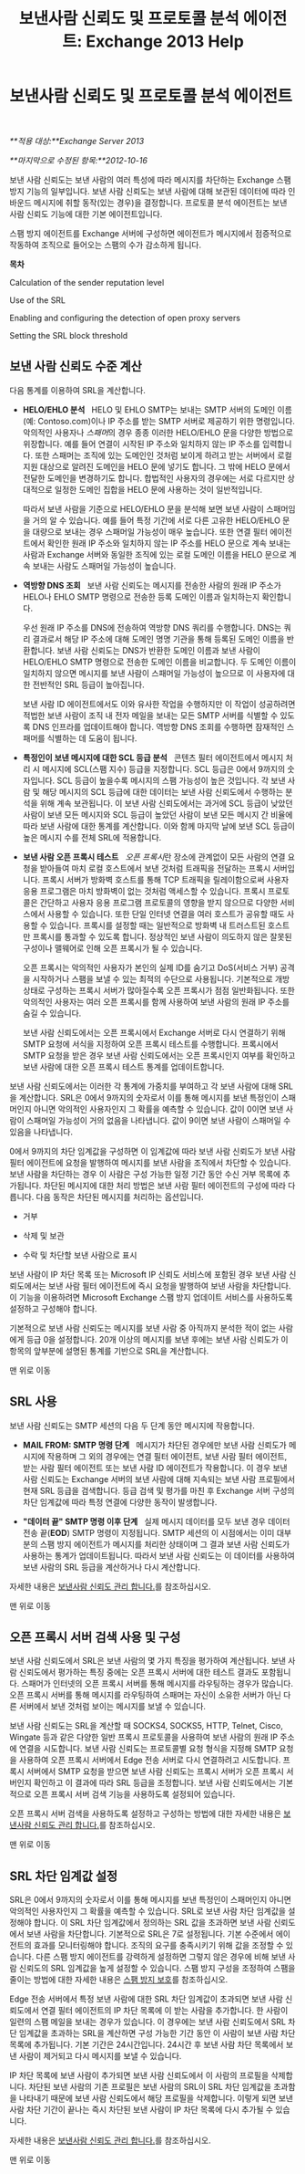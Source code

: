 ﻿---
title: '보낸사람 신뢰도 및 프로토콜 분석 에이전트: Exchange 2013 Help'
TOCTitle: 보낸사람 신뢰도 및 프로토콜 분석 에이전트
ms:assetid: c4c34235-d545-41e7-ac2f-1dd43aaa3708
ms:mtpsurl: https://technet.microsoft.com/ko-kr/library/Bb124512(v=EXCHG.150)
ms:contentKeyID: 50484113
ms.date: 05/22/2018
mtps_version: v=EXCHG.150
ms.translationtype: MT
---

# 보낸사람 신뢰도 및 프로토콜 분석 에이전트

 

_**적용 대상:**Exchange Server 2013_

_**마지막으로 수정된 항목:**2012-10-16_

보낸 사람 신뢰도는 보낸 사람의 여러 특성에 따라 메시지를 차단하는 Exchange 스팸 방지 기능의 일부입니다. 보낸 사람 신뢰도는 보낸 사람에 대해 보관된 데이터에 따라 인바운드 메시지에 취할 동작(있는 경우)을 결정합니다. 프로토콜 분석 에이전트는 보낸 사람 신뢰도 기능에 대한 기본 에이전트입니다.

스팸 방지 에이전트를 Exchange 서버에 구성하면 에이전트가 메시지에서 점증적으로 작동하여 조직으로 들어오는 스팸의 수가 감소하게 됩니다.

**목차**

Calculation of the sender reputation level

Use of the SRL

Enabling and configuring the detection of open proxy servers

Setting the SRL block threshold

## 보낸 사람 신뢰도 수준 계산

다음 통계를 이용하여 SRL을 계산합니다.

  - **HELO/EHLO 분석**   HELO 및 EHLO SMTP는 보내는 SMTP 서버의 도메인 이름(예: Contoso.com)이나 IP 주소를 받는 SMTP 서버로 제공하기 위한 명령입니다. 악의적인 사용자나 *스패머*의 경우 종종 이러한 HELO/EHLO 문을 다양한 방법으로 위장합니다. 예를 들어 연결이 시작된 IP 주소와 일치하지 않는 IP 주소를 입력합니다. 또한 스패머는 조직에 있는 도메인인 것처럼 보이게 하려고 받는 서버에서 로컬 지원 대상으로 알려진 도메인을 HELO 문에 넣기도 합니다. 그 밖에 HELO 문에서 전달한 도메인을 변경하기도 합니다. 합법적인 사용자의 경우에는 서로 다르지만 상대적으로 일정한 도메인 집합을 HELO 문에 사용하는 것이 일반적입니다.
    
    따라서 보낸 사람을 기준으로 HELO/EHLO 문을 분석해 보면 보낸 사람이 스패머임을 거의 알 수 있습니다. 예를 들어 특정 기간에 서로 다른 고유한 HELO/EHLO 문을 대량으로 보내는 경우 스패머일 가능성이 매우 높습니다. 또한 연결 필터 에이전트에서 확인한 원래 IP 주소와 일치하지 않는 IP 주소를 HELO 문으로 계속 보내는 사람과 Exchange 서버와 동일한 조직에 있는 로컬 도메인 이름을 HELO 문으로 계속 보내는 사람도 스패머일 가능성이 높습니다.

  - **역방향 DNS 조회**   보낸 사람 신뢰도는 메시지를 전송한 사람의 원래 IP 주소가 HELO나 EHLO SMTP 명령으로 전송한 등록 도메인 이름과 일치하는지 확인합니다.
    
    우선 원래 IP 주소를 DNS에 전송하여 역방향 DNS 쿼리를 수행합니다. DNS는 쿼리 결과로서 해당 IP 주소에 대해 도메인 명명 기관을 통해 등록된 도메인 이름을 반환합니다. 보낸 사람 신뢰도는 DNS가 반환한 도메인 이름과 보낸 사람이 HELO/EHLO SMTP 명령으로 전송한 도메인 이름을 비교합니다. 두 도메인 이름이 일치하지 않으면 메시지를 보낸 사람이 스패머일 가능성이 높으므로 이 사용자에 대한 전반적인 SRL 등급이 높아집니다.
    
    보낸 사람 ID 에이전트에서도 이와 유사한 작업을 수행하지만 이 작업이 성공하려면 적법한 보낸 사람이 조직 내 전자 메일을 보내는 모든 SMTP 서버를 식별할 수 있도록 DNS 인프라를 업데이트해야 합니다. 역방향 DNS 조회를 수행하면 잠재적인 스패머를 식별하는 데 도움이 됩니다.

  - **특정인이 보낸 메시지에 대한 SCL 등급 분석**   콘텐츠 필터 에이전트에서 메시지 처리 시 메시지에 SCL(스팸 지수) 등급을 지정합니다. SCL 등급은 0에서 9까지의 숫자입니다. SCL 등급이 높을수록 메시지의 스팸 가능성이 높은 것입니다. 각 보낸 사람 및 해당 메시지의 SCL 등급에 대한 데이터는 보낸 사람 신뢰도에서 수행하는 분석을 위해 계속 보관됩니다. 이 보낸 사람 신뢰도에서는 과거에 SCL 등급이 낮았던 사람이 보낸 모든 메시지와 SCL 등급이 높았던 사람이 보낸 모든 메시지 간 비율에 따라 보낸 사람에 대한 통계를 계산합니다. 이와 함께 마지막 날에 보낸 SCL 등급이 높은 메시지 수를 전체 SRL에 적용합니다.

  - **보낸 사람 오픈 프록시 테스트**   *오픈 프록시*란 장소에 관계없이 모든 사람의 연결 요청을 받아들여 마치 로컬 호스트에서 보낸 것처럼 트래픽을 전달하는 프록시 서버입니다. 프록시 서버가 방화벽 호스트를 통해 TCP 트래픽을 릴레이함으로써 사용자 응용 프로그램은 마치 방화벽이 없는 것처럼 액세스할 수 있습니다. 프록시 프로토콜은 간단하고 사용자 응용 프로그램 프로토콜의 영향을 받지 않으므로 다양한 서비스에서 사용할 수 있습니다. 또한 단일 인터넷 연결을 여러 호스트가 공유할 때도 사용할 수 있습니다. 프록시를 설정할 때는 일반적으로 방화벽 내 트러스트된 호스트만 프록시를 통과할 수 있도록 합니다. 정상적인 보낸 사람이 의도하지 않은 잘못된 구성이나 맬웨어로 인해 오픈 프록시가 될 수 있습니다.
    
    오픈 프록시는 악의적인 사용자가 본인의 실제 ID를 숨기고 DoS(서비스 거부) 공격을 시작하거나 스팸을 보낼 수 있는 최적의 수단으로 사용됩니다. 기본적으로 개방 상태로 구성하는 프록시 서버가 많아질수록 오픈 프록시가 점점 일반화됩니다. 또한 악의적인 사용자는 여러 오픈 프록시를 함께 사용하여 보낸 사람의 원래 IP 주소를 숨길 수 있습니다.
    
    보낸 사람 신뢰도에서는 오픈 프록시에서 Exchange 서버로 다시 연결하기 위해 SMTP 요청에 서식을 지정하여 오픈 프록시 테스트를 수행합니다. 프록시에서 SMTP 요청을 받은 경우 보낸 사람 신뢰도에서는 오픈 프록시인지 여부를 확인하고 보낸 사람에 대한 오픈 프록시 테스트 통계를 업데이트합니다.

보낸 사람 신뢰도에서는 이러한 각 통계에 가중치를 부여하고 각 보낸 사람에 대해 SRL을 계산합니다. SRL은 0에서 9까지의 숫자로서 이를 통해 메시지를 보낸 특정인이 스패머인지 아니면 악의적인 사용자인지 그 확률을 예측할 수 있습니다. 값이 0이면 보낸 사람이 스패머일 가능성이 거의 없음을 나타냅니다. 값이 9이면 보낸 사람이 스패머일 수 있음을 나타냅니다.

0에서 9까지의 차단 임계값을 구성하면 이 임계값에 따라 보낸 사람 신뢰도가 보낸 사람 필터 에이전트에 요청을 발행하여 메시지를 보낸 사람을 조직에서 차단할 수 있습니다. 보낸 사람을 차단하는 경우 이 사람은 구성 가능한 일정 기간 동안 수신 거부 목록에 추가됩니다. 차단된 메시지에 대한 처리 방법은 보낸 사람 필터 에이전트의 구성에 따라 다릅니다. 다음 동작은 차단된 메시지를 처리하는 옵션입니다.

  - 거부

  - 삭제 및 보관

  - 수락 및 차단할 보낸 사람으로 표시

보낸 사람이 IP 차단 목록 또는 Microsoft IP 신뢰도 서비스에 포함된 경우 보낸 사람 신뢰도에서는 보낸 사람 필터 에이전트에 즉시 요청을 발행하여 보낸 사람을 차단합니다. 이 기능을 이용하려면 Microsoft Exchange 스팸 방지 업데이트 서비스를 사용하도록 설정하고 구성해야 합니다.

기본적으로 보낸 사람 신뢰도는 메시지를 보낸 사람 중 아직까지 분석한 적이 없는 사람에게 등급 0을 설정합니다. 20개 이상의 메시지를 보낸 후에는 보낸 사람 신뢰도가 이 항목의 앞부분에 설명된 통계를 기반으로 SRL을 계산합니다.

맨 위로 이동

## SRL 사용

보낸 사람 신뢰도는 SMTP 세션의 다음 두 단계 동안 메시지에 작용합니다.

  - **MAIL FROM: SMTP 명령 단계**   메시지가 차단된 경우에만 보낸 사람 신뢰도가 메시지에 작용하며 그 외의 경우에는 연결 필터 에이전트, 보낸 사람 필터 에이전트, 받는 사람 필터 에이전트 또는 보낸 사람 ID 에이전트가 작용합니다. 이 경우 보낸 사람 신뢰도는 Exchange 서버의 보낸 사람에 대해 지속되는 보낸 사람 프로필에서 현재 SRL 등급을 검색합니다. 등급 검색 및 평가를 마친 후 Exchange 서버 구성의 차단 임계값에 따라 특정 연결에 다양한 동작이 발생합니다.

  - **"데이터 끝" SMTP 명령 이후 단계**   실제 메시지 데이터를 모두 보낸 경우 데이터 전송 끝(**EOD**) SMTP 명령이 지정됩니다. SMTP 세션의 이 시점에서는 이미 대부분의 스팸 방지 에이전트가 메시지를 처리한 상태이며 그 결과 보낸 사람 신뢰도가 사용하는 통계가 업데이트됩니다. 따라서 보낸 사람 신뢰도는 이 데이터를 사용하여 보낸 사람의 SRL 등급을 계산하거나 다시 계산합니다.

자세한 내용은 [보낸사람 신뢰도 관리 합니다.](manage-sender-reputation-exchange-2013-help.md)를 참조하십시오.

맨 위로 이동

## 오픈 프록시 서버 검색 사용 및 구성

보낸 사람 신뢰도에서 SRL은 보낸 사람의 몇 가지 특징을 평가하여 계산됩니다. 보낸 사람 신뢰도에서 평가하는 특징 중에는 오픈 프록시 서버에 대한 테스트 결과도 포함됩니다. 스패머가 인터넷의 오픈 프록시 서버를 통해 메시지를 라우팅하는 경우가 많습니다. 오픈 프록시 서버를 통해 메시지를 라우팅하여 스패머는 자신이 소유한 서버가 아닌 다른 서버에서 보낸 것처럼 보이는 메시지를 보낼 수 있습니다.

보낸 사람 신뢰도는 SRL을 계산할 때 SOCKS4, SOCKS5, HTTP, Telnet, Cisco, Wingate 등과 같은 다양한 일반 프록시 프로토콜을 사용하여 보낸 사람의 원래 IP 주소에 연결을 시도합니다. 보낸 사람 신뢰도는 프로토콜별 요청 형식을 지정해 SMTP 요청을 사용하여 오픈 프록시 서버에서 Edge 전송 서버로 다시 연결하려고 시도합니다. 프록시 서버에서 SMTP 요청을 받으면 보낸 사람 신뢰도는 프록시 서버가 오픈 프록시 서버인지 확인하고 이 결과에 따라 SRL 등급을 조정합니다. 보낸 사람 신뢰도에서는 기본적으로 오픈 프록시 서버 검색 기능을 사용하도록 설정되어 있습니다.

오픈 프록시 서버 검색을 사용하도록 설정하고 구성하는 방법에 대한 자세한 내용은 [보낸사람 신뢰도 관리 합니다.](manage-sender-reputation-exchange-2013-help.md)를 참조하십시오.

맨 위로 이동

## SRL 차단 임계값 설정

SRL은 0에서 9까지의 숫자로서 이를 통해 메시지를 보낸 특정인이 스패머인지 아니면 악의적인 사용자인지 그 확률을 예측할 수 있습니다. SRL로 보낸 사람 차단 임계값을 설정해야 합니다. 이 SRL 차단 임계값에서 정의하는 SRL 값을 초과하면 보낸 사람 신뢰도에서 보낸 사람을 차단합니다. 기본적으로 SRL은 7로 설정됩니다. 기본 수준에서 에이전트의 효과를 모니터링해야 합니다. 조직의 요구를 충족시키기 위해 값을 조정할 수 있습니다. 다른 스팸 방지 에이전트를 강력하게 설정하면 그렇지 않은 경우에 비해 보낸 사람 신뢰도의 SRL 임계값을 높게 설정할 수 있습니다. 스팸 방지 구성을 조정하여 스팸을 줄이는 방법에 대한 자세한 내용은 [스팸 방지 보호](anti-spam-protection-exchange-2013-help.md)를 참조하십시오.

Edge 전송 서버에서 특정 보낸 사람에 대한 SRL 차단 임계값이 초과되면 보낸 사람 신뢰도에서 연결 필터 에이전트의 IP 차단 목록에 이 받는 사람을 추가합니다. 한 사람이 일련의 스팸 메일을 보내는 경우가 있습니다. 이 경우에는 보낸 사람 신뢰도에서 SRL 차단 임계값을 초과하는 SRL을 계산하면 구성 가능한 기간 동안 이 사람이 보낸 사람 차단 목록에 추가됩니다. 기본 기간은 24시간입니다. 24시간 후 보낸 사람 차단 목록에서 보낸 사람이 제거되고 다시 메시지를 보낼 수 있습니다.

IP 차단 목록에 보낸 사람이 추가되면 보낸 사람 신뢰도에서 이 사람의 프로필을 삭제합니다. 차단된 보낸 사람의 기존 프로필은 보낸 사람의 SRL이 SRL 차단 임계값을 초과함을 나타내기 때문에 보낸 사람 신뢰도에서 해당 프로필을 삭제합니다. 이렇게 되면 보낸 사람 차단 기간이 끝나는 즉시 차단된 보낸 사람이 IP 차단 목록에 다시 추가될 수 있습니다.

자세한 내용은 [보낸사람 신뢰도 관리 합니다.](manage-sender-reputation-exchange-2013-help.md)를 참조하십시오.

맨 위로 이동

